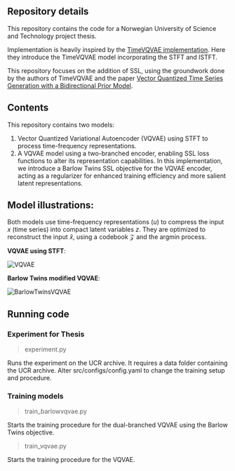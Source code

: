 ## Repository details
This repository contains the code for a Norwegian University of Science and Technology project thesis.

Implementation is heavily inspired by the [TimeVQVAE implementation](https://github.com/ML4ITS/TimeVQVAE). Here they introduce the TimeVQVAE model incorporating the STFT and ISTFT.

This repository focuses on the addition of SSL, using the groundwork done by the authors of TimeVQVAE and the paper [Vector Quantized Time Series Generation with a Bidirectional Prior Model](https://arxiv.org/abs/2303.04743).

## Contents
This repository contains two models:
1. Vector Quantized Variational Autoencoder (VQVAE) using STFT to process time-frequency representations.
2. A VQVAE model using a two-branched encoder, enabling SSL loss functions to alter its representation capabilities. In this implementation, we introduce a Barlow Twins SSL objective for the VQVAE encoder, acting as a regularizer for enhanced training efficiency and more salient latent representations.

## Model illustrations:
Both models use time-frequency representations ($u$) to compress the input $x$ (time series) into compact latent variables $z$. They are optimized to reconstruct the input $\hat{x}$, using a codebook $\mathcal{Z}$ and the argmin process.

**VQVAE using STFT**:

![VQVAE](https://github.com/erlendlokna/Barlow-Twins-VQVAE/assets/80318998/d29e1f57-114d-4e62-b29b-c7cdab69942c)

**Barlow Twins modified VQVAE**:

![BarlowTwinsVQVAE](https://github.com/erlendlokna/Barlow-Twins-VQVAE/assets/80318998/574e021b-6eab-45e4-bd75-0b61c956ee14)


## Running code

### Experiment for Thesis
> experiment.py

Runs the experiment on the UCR archive. It requires a data folder containing the UCR archive. Alter src/configs/config.yaml to change the training setup and procedure.

### Training models
> train_barlowvqvae.py

Starts the training procedure for the dual-branched VQVAE using the Barlow Twins objective.

> train_vqvae.py

Starts the training procedure for the VQVAE.
